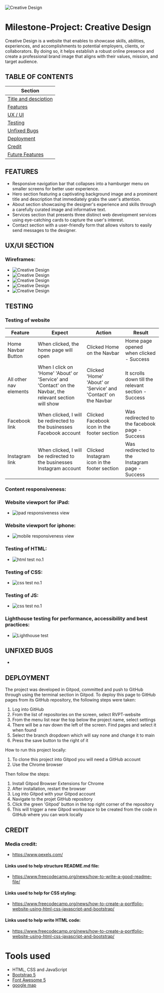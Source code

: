 ![Creative Design](assets/img/image-1.png)

# Milestone-Project: Creative Design

Creative Design is a website that enables to showcase skills, abilities, experiences, and accomplishments to potential employers, clients, or collaborators. By doing so, it helps establish a robust online presence and create a professional brand image that aligns with their values, mission, and target audience.

## TABLE OF CONTENTS
| Section |
| --- |
| [Title and desciption](#milestone-project) |
| [Features](#features) |
| [UX / UI](#uxui-section) |
| [Testing](#testing) |
| [Unfixed Bugs](#unfixed-bugs) |
| [Deployment](#deployment) |
| [Credit](#credit) |
| [Future Features](#future-features) |


## FEATURES
- Responsive navigation bar that collapses into a hamburger menu on smaller screens for better user experience.
- Hero section featuring a captivating background image and a prominent title and description that immediately grabs the user's attention.
- About section showcasing the designer's experience and skills through a carefully curated image and informative text.
- Services section that presents three distinct web development services using eye-catching cards to capture the user's interest.
- Contact section with a user-friendly form that allows visitors to easily send messages to the designer.

## UX/UI SECTION 

### Wireframes:
- ![Creative Design](assets/img/wireframe-1.png) 
- ![Creative Design](assets/img/wireframe-2.png)
- ![Creative Design](assets/img/wireframe-3.png)
- ![Creative Design](assets/img/wireframe-4.png)
- ![Creative Design](assets/img/wireframe-5.png) 

## TESTING

### Testing of website
| Feature | Expect | Action | Result |
| --- | --- | --- | --- |
| Home Navbar Button | When clicked, the home page will open | Clicked Home on the Navbar | Home page opened when clicked - Success |
| All other nav elements | When I click on 'Home' 'About' or 'Service' and 'Contact' on the Navbar, the relevant section will show | Clicked 'Home' 'About' or 'Service' and 'Contact' on the Navbar | It scrolls down till the relevant section - Success |
| Facebook link | When clicked, I will be redirected to the businesses Facebook account | Clicked Facebook icon in the footer section | Was redirected to the facebook page - Success |
| Instagram link | When clicked, I will be redirected to the businesses Instagram account | Clicked Instagram icon in the footer section | Was redirected to the Instagram page - Success |

### Content responsiveness: 

### Website viewport for iPad:
- ![ipad responsiveness view](assests/img/viewport-test-ipad-air.png)

### Website viewport for iphone:  
- ![mobile responsiveness view](assests/img/viewport-test-iphone-xr.png)


### Testing of HTML:  
- ![html test no.1](assests/img/code-validitation-html.png)

### Testing of CSS:  
- ![css test no.1](assests/img/code-validitation-css.png)

### Testing of JS:
- ![css test no.1](assests/img/code-validitation-js.png)

### Lighthouse testing for performance, accessibility and best practices:
- ![Lighthouse test](assets/img/testing-lighthouse-1.png)

## UNFIXED BUGS
- 

## DEPLOYMENT
The project was developed in Gitpod, committed and push to GitHub through using the terminal section in Gitpod.
To deploy this page to GitHub pages from its GitHub repository, the following steps were taken:
1. Log into GitHub
2. From the list of repositories on the screen, select RVPT-website
3. From the menu list near the top below the project name, select settings
4. There will be a nav down the left of the screen. Find pages and select it when found
5. Select the branch dropdown which will say none and change it to main
6. Press the save button to the right of it

How to run this project locally:
1. To clone this project into Gitpod you will need a GitHub account
2. Use the Chrome browser

Then follow the steps:
1. Install Gitpod Browser Extensions for Chrome
2. After installation, restart the browser
3. Log into Gitpod with your Gitpod account
4. Navigate to the projet GitHub repository
5. Click the green 'Gitpod' button in the top right corner of the repository
6. This will trigger a new Gitpod workspace to be created from the code in GitHub where you can work locally

## CREDIT  

### Media credit:
- https://www.pexels.com/

#### Links used to help structure README.md file:  
- https://www.freecodecamp.org/news/how-to-write-a-good-readme-file/  

#### Links used to help for CSS styling:  
- https://www.freecodecamp.org/news/how-to-create-a-portfolio-website-using-html-css-javascript-and-bootstrap/ 

#### Links used to help write HTML code:  
- https://www.freecodecamp.org/news/how-to-create-a-portfolio-website-using-html-css-javascript-and-bootstrap/ 


# Tools used #

- HTML, CSS and JavaScript
- [Bootstrap 5](https://getbootstrap.com/docs/5.0/getting-started/introduction/)
- [Font Awesome 5](https://fontawesome.com/)
- [google map](https://www.embed-map.com/)